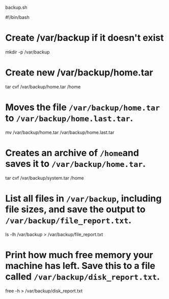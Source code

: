 backup.sh

#!/bin/bash

# Create /var/backup if it doesn't exist
mkdir -p /var/backup

# Create new /var/backup/home.tar
tar cvf /var/backup/home.tar /home

# Moves the file `/var/backup/home.tar` to `/var/backup/home.last.tar`.
mv /var/backup/home.tar /var/backup/home.last.tar

# Creates an archive of `/home`and saves it to `/var/backup/home.tar`.
tar cvf /var/backup/system.tar /home 	

# List all files in `/var/backup`, including file sizes, and save the output to `/var/backup/file_report.txt`.
ls -lh /var/backup > /var/backup/file_report.txt

# Print how much free memory your machine has left. Save this to a file called `/var/backup/disk_report.txt`.
free -h > /var/backup/disk_report.txt
